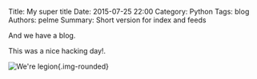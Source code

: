 Title: My super title
Date: 2015-07-25 22:00
Category: Python
Tags: blog
Authors: pelme
Summary: Short version for index and feeds

And we have a blog.

This was a nice hacking day!.

![We're legion]({attach}images/legion.jpg){.img-rounded}
